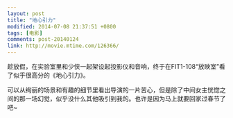 ```yaml
---
layout: post
title: "地心引力"
modified: 2014-07-08 21:37:51 +0800
tags: [电影]
comments: post-20140124
link: http://movie.mtime.com/126366/
---
```


趁放假，在实验室里和少侠一起架设起投影仪和音响，终于在FIT1-108“放映室”看了似乎很高分的《地心引力》。

可以从绚丽的场景和有趣的细节里看出导演的一片苦心，但是除了中间女主恍惚之间的那一场幻觉，似乎没什么其他吸引到我的。也许是因为马上就要回家过春节了吧~
